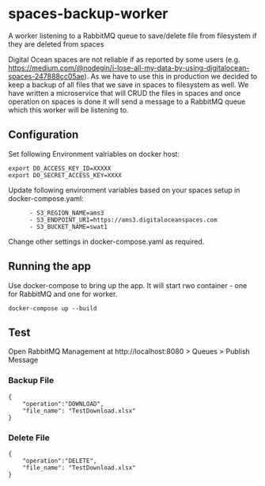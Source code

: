 # spaces-backup-worker
A worker listening to a RabbitMQ queue to save/delete file from filesystem if they are deleted from spaces

Digital Ocean spaces are not reliable if as reported by some users (e.g. https://medium.com/@nodegin/i-lose-all-my-data-by-using-digitalocean-spaces-247888cc05ae).
As we have to use this in production we decided to keep a backup of all files that we save in spaces to filesystem as well. We have written a microservice that will CRUD the files in spaces and once operation on spaces is done it will send a message to a RabbitMQ queue which this worker will be listening to.

## Configuration
Set following Environment valriables on docker host:
```
export DO_ACCESS_KEY_ID=XXXXX
export DO_SECRET_ACCESS_KEY=XXXX
```

Update following environment variables based on your spaces setup in docker-compose.yaml:
```
      - S3_REGION_NAME=ams3
      - S3_ENDPOINT_URI=https://ams3.digitaloceanspaces.com
      - S3_BUCKET_NAME=swat1
```

Change other settings in docker-compose.yaml as required.

## Running the app
Use docker-compose to bring up the app. It will start rwo container - one for RabbitMQ and one for worker.
```
docker-compose up --build
```

## Test
Open RabbitMQ Management at http://localhost:8080 > Queues > Publish Message

### Backup File
```
{
	"operation":"DOWNLOAD",
	"file_name": "TestDownload.xlsx"
}
```
### Delete File
```
{
	"operation":"DELETE",
	"file_name": "TestDownload.xlsx"
}
```